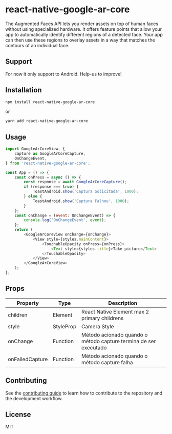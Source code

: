 # react-native-google-ar-core

The Augmented Faces API lets you render assets on top of human faces without using specialized hardware. It offers feature points that allow your app to automatically identify different regions of a detected face. Your app can then use these regions to overlay assets in a way that matches the contours of an individual face.

## Support
For now it only support to Android. Help-us to improve!

## Installation

```sh
npm install react-native-google-ar-core
```

or

```sh
yarn add react-native-google-ar-core
```

## Usage

```js
import GoogleArCoreView, {
    capture as GoogleArCoreCapture,
    OnChangeEvent,
} from 'react-native-google-ar-core';

const App = () => {
    const onPress = async () => {
        const response = await GoogleArCoreCapture();
        if (response === true) {
            ToastAndroid.show('Captura Solicitada', 1000);
        } else {
            ToastAndroid.show('Captura Falhou', 1000);
        }
    };
    const onChange = (event: OnChangeEvent) => {
        console.log('OnChangeEvent', event);
    };
    return (
        <GoogleArCoreView onChange={onChange}>
            <View style={styles.mainContent}>
                <TouchableOpacity onPress={onPress}>
                    <Text style={styles.title}>Take picture</Text>
                </TouchableOpacity>
            </View>
        </GoogleArCoreView>
    );
};
```

## Props

Property | Type | Description
--- | --- | ---
children | Element | React Native Element max 2 primary childrens 
style | StyleProp | Camera Style
onChange | Function | Método acionado quando o método capture termina de ser executado
onFailedCapture | Function | Método acionado quando o método capture falha
## Contributing

See the [contributing guide](CONTRIBUTING.md) to learn how to contribute to the repository and the development workflow.

## License

MIT

